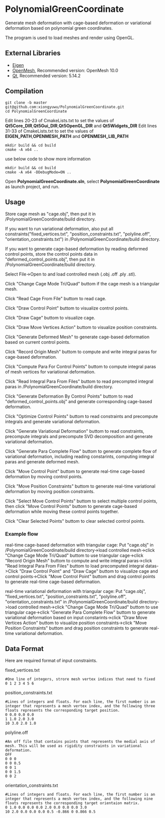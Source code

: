# PolynomialGreenCoordinate
Generate mesh deformation with cage-based deformation or variational deformation based on polynomial green coordinates. 


The program is used to load meshes and render using OpenGL.

## External Libraries

* [Eigen](http://eigen.tuxfamily.org/)
* [OpenMesh](https://www.openmesh.org/), Recommended version: OpenMesh 10.0
* [Qt](https://www.qt.io/), Recommended version: 5.14.2

## Compilation

```
git clone -b master git@github.com:xiongyuwu/PolynomialGreenCoordinate.git
cd PolynomialGreenCoordinate
```

Edit lines 20-23 of CmakeLists.txt to set the values of **Qt5Core_DIR**,**Qt5Gui_DIR**,**Qt5OpenGL_DIR** and **Qt5Widgets_DIR**
Edit lines 31-33 of CmakeLists.txt to set the values of **EIGEN_PATH**,**OPENMESH_PATH** and **OPENMESH_LIB_PATH**

```
mkdir build && cd build
cmake -A x64 ..
```
use below code to show more information
```
mkdir build && cd build
cmake -A x64 -DDebugMode=ON ..
```

Open **PolynomialGreenCoordinate.sln**, select **PolynomialGreenCoordinate** as launch project, and run.

## Usage
Store cage mesh as "cage.obj", then put it in /PolynomialGreenCoordinate/build directory.

If you want to run variational deformation, also put all constraints("fixed_vertices.txt", "position_constraints.txt", "polyline.off", "orientation_constraints.txt") in /PolynomialGreenCoordinate/build directory.

If you want to generate cage-based deformation by reading deformed control points, store the control points data in "deformed_control_points.obj", then put it in /PolynomialGreenCoordinate/build directory.

Select File->Open to and load controlled mesh (.obj .off .ply .stl).

Click "Change Cage Mode Tri/Quad" buttom if the cage mesh is a triangular mesh.

Click "Read Cage From File" buttom to read cage.

Click "Draw Control Point" buttom to visualize control points.

Click "Draw Cage" buttom to visualize cage.

Click "Draw Move Vertices Action" buttom to visualize position constraints.

Click "Generate Deformed Mesh" to generate cage-based deformation based on current control points.

Click "Record Origin Mesh" buttom to compute and write integral paras for cage-based deformation.

Click "Compute Para For Control Points" buttom to compute integral paras of mesh vertices for variational deformation.

Click "Read Integral Para From Files" buttom to read precompted integral paras in /PolynomialGreenCoordinate/build directory.

Click "Generate Deformation By Control Points" buttom to read "deformed_control_points.obj" and generate corresponding cage-based deformation.

Click "Optimize Control Points" buttom to read constraints and precompute integrals and generate variational deformation.

Click "Generate Variational Deformation" buttom to read constraints, precompute integrals and precompute SVD decomposition and generate variational deformation.

Click "Generate Para Complete Flow" buttom to generate complete flow of variational deformation, including reading constarints, computing integral paras and generate deformed mesh.

Click "Move Control Point" buttom to generate real-time cage-based deformation by moving control points. 

Click "Move Position Constraints" buttom to generate real-time variational deformation by moving position constraints. 

Click "Select Move Control Points" buttom to select multiple control points, then click "Move Control Points" buttom to generate cage-based deformation while moving these control points together.

Click "Clear Selected Points" buttom to clear selected control points.

### Example flow
real-time cage-based deformation with triangular cage:
Put "cage.obj" in /PolynomialGreenCoordinate/build directory->load controlled mesh->click "Change Cage Mode Tri/Quad" buttom to use triangular cage->click "Record Origin Mesh" buttom to compute and write integral paras->click "Read Integral Para From Files" buttom to load precomputed integral datas->Click "Draw Control Point" and "Draw Cage" buttom to visualize cage and control points->Click "Move Control Point" buttom and drag control points to generate real-time cage-based deformation.

real-time variational deformation with triangular cage:
Put "cage.obj", "fixed_vertices.txt", "position_constraints.txt", "polyline.off", "orientation_constraints.txt" in /PolynomialGreenCoordinate/build directory->load controlled mesh->click "Change Cage Mode Tri/Quad" buttom to use triangular cage->click "Generate Para Complete Flow" buttom to generate variational deformation based on input constarints->click "Draw Move Vertices Action" buttom to visualize position constraints->click "Move Position Constraints" buttom and drag position constraints to generate real-time variational deformation.

## Data Format
Here are required format of input constraints.

fixed_vertices.txt
```
#One line of integers, strore mesh vertex indices that need to fixed
0 1 2 3 4 5 6
```
position_constraints.txt

```
#Lines of integers and floats. For each line, the first number is an integer that represents a mesh vertex index, and the following three floats represents the corresponding target position.
0 0.0 0.0 0.0
1 1.0 2.0 3.0
10 3.0 2.0 1.0
```

polyline.off

```
#An off file that contains points that represents the medial axis of mesh. This will be used as rigidity constraints in variational deformation.
OFF
0 0 0
0 0 0.5
0 0 1
0 0 1.5
0 0 2
```

orientation_constraints.txt

```
#Lines of integers and floats. For each line, the first number is an integer that represents a mesh vertex index, and the following nine floats represents the corresponding target orientaion matrix.
0 1.0 0.0 0.0 0.0 2.0 0.0 0.0 0.0 3.0
10 2.0 0.0 0.0 0.0 0.5 -0.866 0 0.866 0.5
```

